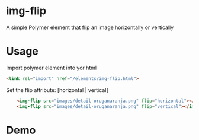 img-flip
========

A simple Polymer element that flip an image horizontally or vertically


Usage
=====

Import polymer element into yor html
``` html
<link rel="import" href="/elements/img-flip.html">
```

Set the flip attribute: [horizontal | vertical]
```html
	<img-flip src="images/detail-oruganaranja.png" flip="horizontal"></img-flip>
	<img-flip src="images/detail-oruganaranja.png" flip="vertical"></img-flip>
```

Demo
====
